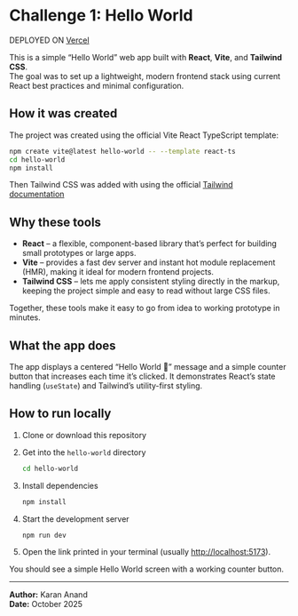 # Challenge 1: Hello World

DEPLOYED ON [Vercel](https://hello-world-alpha-teal.vercel.app)

This is a simple “Hello World” web app built with **React**, **Vite**, and **Tailwind CSS**.  
The goal was to set up a lightweight, modern frontend stack using current React best practices and minimal configuration.


## How it was created

The project was created using the official Vite React TypeScript template:

```bash
npm create vite@latest hello-world -- --template react-ts
cd hello-world
npm install
````
Then Tailwind CSS was added with using the official [Tailwind documentation](https://tailwindcss.com/docs/installation/using-vite)

## Why these tools

* **React** – a flexible, component-based library that’s perfect for building small prototypes or large apps.
* **Vite** – provides a fast dev server and instant hot module replacement (HMR), making it ideal for modern frontend projects.
* **Tailwind CSS** – lets me apply consistent styling directly in the markup, keeping the project simple and easy to read without large CSS files.

Together, these tools make it easy to go from idea to working prototype in minutes.

## What the app does

The app displays a centered “Hello World 👋” message and a simple counter button that increases each time it’s clicked.
It demonstrates React’s state handling (`useState`) and Tailwind’s utility-first styling.

## How to run locally

1. Clone or download this repository

2. Get into the `hello-world` directory

   ```bash
   cd hello-world
   ```
3. Install dependencies

   ```bash
   npm install
   ```

4. Start the development server

    ```bash
   npm run dev
   ```

5. Open the link printed in your terminal (usually [http://localhost:5173](http://localhost:5173)).

You should see a simple Hello World screen with a working counter button.

---

**Author:** Karan Anand \
**Date:** October 2025